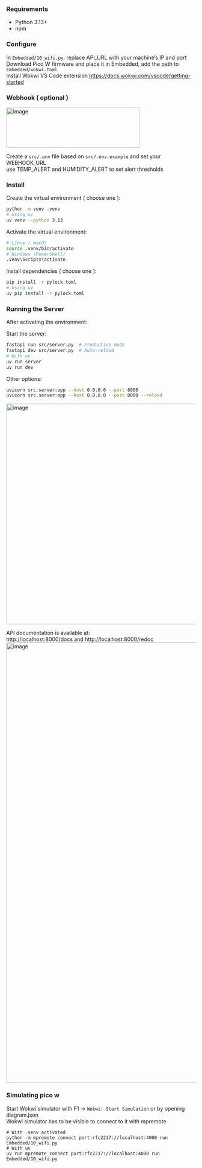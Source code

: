 ### Requirements
- Python 3.13+
- npm


### Configure
In `Embedded/10_wifi.py`: replace API_URL with your machine’s IP and port  
Download Pico W firmware and place it in Embedded, add the path to `Embedded/wokwi.toml`  
Install Wokwi VS Code extension https://docs.wokwi.com/vscode/getting-started  

### Webhook ( optional )
<img width="355" height="107" alt="image" src="https://github.com/user-attachments/assets/28cbfc28-4f09-439d-aa98-792734397a0d" />

Create a `src/.env` file based on `src/.env.example` and set your WEBHOOK_URL  
use TEMP_ALERT and HUMIDITY_ALERT to set alert thresholds

### Install
Create the virtual environment ( choose one ):
```bash
python -m venv .venv
# Using uv
uv venv --python 3.13
``` 

Activate the virtual environment:
```bash
# Linux / macOS
source .venv/bin/activate
# Windows (PowerShell)
.venv\Scripts\activate
```

Install dependencies ( choose one ):
```bash
pip install -r pylock.toml
# Using uv
uv pip install -r pylock.toml
```

### Running the Server
After activating the environment:  

Start the server:
```bash
fastapi run src/server.py  # Production mode
fastapi dev src/server.py  # Auto-reload
# With uv
uv run server
uv run dev
```

Other options:
```bash
uvicorn src.server:app --host 0.0.0.0 --port 8000 
uvicorn src.server:app --host 0.0.0.0 --port 8000 --reload  
```
<img width="941" height="585" alt="image" src="https://github.com/user-attachments/assets/2e63ef56-b758-4c24-9526-294588f6d6e9" />


API documentation is available at:  
http://localhost:8000/docs and http://localhost:8000/redoc
<img width="1927" height="1167" alt="image" src="https://github.com/user-attachments/assets/7b5a105b-c1fe-49b7-a9ce-1c68f0ef13da" />



### Simulating pico w 
Start Wokwi simulator with F1 -> `Wokwi: Start Simulation` or by opening diagram.json  
Wokwi simulator has to be visible to connect to it with mpremote
```
# With .venv activated
python -m mpremote connect port:rfc2217://localhost:4000 run Embedded/10_wifi.py
# With uv
uv run mpremote connect port:rfc2217://localhost:4000 run Embedded/10_wifi.py
```
